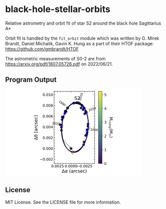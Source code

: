 # black-hole-stellar-orbits

Relative astrometry and orbit fit of star S2 around the black hole Sagittarius A*

Orbit fit is handled by the `fit_orbit` module which was written by G. Mirek Brandt, Daniel Michalik, Gavin K. Hung as a part of their HTOF package: https://github.com/gmbrandt/HTOF

The astrometric measurements of S0-2 are from https://arxiv.org/pdf/1607.05726.pdf on 2022/06/21.

## Program Output

![S2 Orbit Fit](./output/plots/astrometric_orbit_S2.png)


## License

MIT License. See the LICENSE file for more information.
